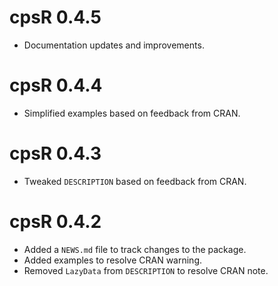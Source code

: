 # cpsR 0.4.5

* Documentation updates and improvements.

# cpsR 0.4.4

* Simplified examples based on feedback from CRAN.

# cpsR 0.4.3

* Tweaked `DESCRIPTION` based on feedback from CRAN.

# cpsR 0.4.2

* Added a `NEWS.md` file to track changes to the package.
* Added examples to resolve CRAN warning.
* Removed `LazyData` from `DESCRIPTION` to resolve CRAN note.
